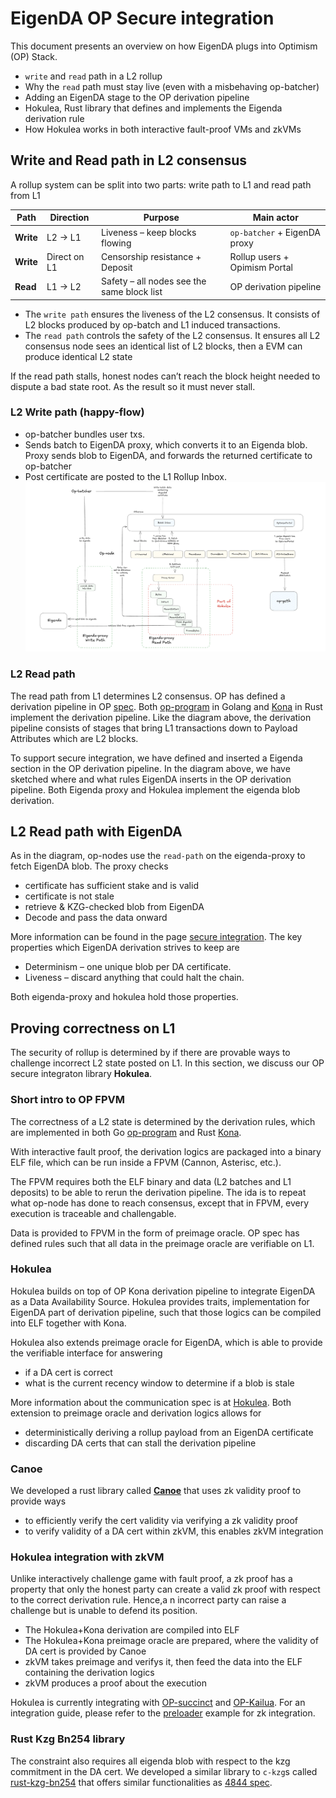 # EigenDA OP Secure integration

This document presents an overview on how EigenDA plugs into Optimism (OP) Stack.
- `write` and `read` path in a L2 rollup
- Why the `read` path must stay live (even with a misbehaving op-batcher)
- Adding an EigenDA stage to the OP derivation pipeline
- Hokulea, Rust library that defines and implements the Eigenda derivation rule
- How Hokulea works in both interactive fault-proof VMs and zkVMs

## Write and Read path in L2 consensus

A rollup system can be split into two parts: write path to L1 and read path from L1

| Path      | Direction | Purpose                                    | Main actor                   |
| --------- | --------- | ------------------------------------------ | ---------------------------- |
| **Write**| L2 → L1   | Liveness – keep blocks flowing             | `op-batcher` + EigenDA proxy |
| **Write**| Direct on L1   | Censorship resistance + Deposit        | Rollup users        + Opimism Portal     |
| **Read**  | L1 → L2   | Safety – all nodes see the same block list | OP derivation pipeline       |


- The `write path` ensures the liveness of the L2 consensus. It consists of L2 blocks produced by op-batch and L1 induced transactions.
- The `read path` controls the safety of the L2 consensus. It ensures all L2 consensus node sees an identical list of L2 blocks, then a EVM can produce identical L2 state

If the read path stalls, honest nodes can’t reach the block height needed to dispute a bad state root. As the result so it must never stall.

### L2 Write path (happy-flow)
- op-batcher bundles user txs.
- Sends batch to EigenDA proxy, which converts it to an Eigenda blob. Proxy sends blob to EigenDA, and forwards the returned certificate to op-batcher
- Post certificate are posted to the L1 Rollup Inbox.
![](../../assets/integration/op-integration-high-level.png)

### L2 Read path

The read path from L1 determines L2 consensus. OP has defined a derivation pipeline in OP [spec](https://specs.optimism.io/protocol/derivation.html#l2-chain-derivation-pipeline). 
Both [op-program](https://github.com/ethereum-optimism/optimism/tree/develop/op-program) in Golang and [Kona](https://github.com/op-rs/kona/tree/main)
in Rust implement the derivation pipeline. Like the diagram above, the derivation pipeline consists of stages that bring L1 transactions down to Payload Attributes which are L2 blocks.

To support secure integration, we have defined and inserted a Eigenda section in the OP derivation pipeline. In the diagram above, we have sketched
where and what rules EigenDA inserts in the OP derivation pipeline.
Both Eigenda proxy and Hokulea implement the eigenda blob derivation.

## L2 Read path with EigenDA

As in the diagram, op-nodes use the `read-path` on the eigenda-proxy to fetch EigenDA blob. The proxy checks
- certificate has sufficient stake and is valid
- certificate is not stale
- retrieve & KZG-checked blob from EigenDA
- Decode and pass the data onward

More information can be found in the page [secure integration](./6-secure-integration.md). The key properties which EigenDA derivation strives to keep are

- Determinism – one unique blob per DA certificate.
- Liveness – discard anything that could halt the chain.

Both eigenda-proxy and hokulea hold those properties.

## Proving correctness on L1

The security of rollup is determined by if there are provable ways to challenge incorrect L2 state posted on L1.
In this section, we discuss our OP secure integraton library **Hokulea**.

### Short intro to OP FPVM

The correctness of a L2 state is determined by the derivation rules, which are implemented in both Go [op-program](https://github.com/ethereum-optimism/optimism/tree/develop/op-program) and Rust [Kona](https://github.com/op-rs/kona/tree/main).

With interactive fault proof, the derivation logics are packaged into a binary ELF file, which can be run inside a FPVM (Cannon, Asterisc, etc.).

The FPVM requires both the ELF binary and data (L2 batches and L1 deposits) to be able to rerun the derivation pipeline.
The ida is to repeat what op-node has done to reach consensus, except that in FPVM, every execution is traceable and challengable.

Data is provided to FPVM in the form of preimage oracle. OP spec has defined rules such that all data in the preimage oracle are verifiable on L1.

### Hokulea

Hokulea builds on top of OP Kona derivation pipeline to integrate EigenDA as a Data Availability Source. Hokulea provides traits, implementation
for EigenDA part of derivation pipeline, such that those logics can be compiled into ELF together with Kona.

Hokulea also extends preimage oracle for EigenDA, which is able to provide the verifiable interface for answering
- if a DA cert is correct
- what is the current recency window to determine if a blob is stale

More information about the communication spec is at [Hokulea](https://github.com/Layr-Labs/hokulea/tree/master/docs). Both extension to preimage
oracle and derivation logics allows for 

- deterministically deriving a rollup payload from an EigenDA certificate
- discarding DA certs that can stall the derivation pipeline

### Canoe

We developed a rust library called [**Canoe**](https://github.com/Layr-Labs/hokulea/tree/master/canoe#1protocol-overview) that uses zk validity proof to provide ways 
- to efficiently verify the cert validity via verifying a zk validity proof
- to verify validity of a DA cert within zkVM, this enables zkVM integration

### Hokulea integration with zkVM

Unlike interactively challenge game with fault proof, a zk proof has a property that only the honest party can create a valid zk proof with respect to
the correct derivation rule.
Hence,a n incorrect party can raise a challenge but is unable to defend its position.

- The Hokulea+Kona derivation are compiled into ELF
- The Hokulea+Kona preimage oracle are prepared, where the validity of DA cert is provided by Canoe
- zkVM takes preimage and verifys it, then feed the data into the ELF containing the derivation logics
- zkVM produces a proof about the execution

Hokulea is currently integrating with [OP-succinct](https://github.com/succinctlabs/op-succinct) and [OP-Kailua](https://github.com/risc0/kailua).
For an integration guide, please refer to the [preloader](https://github.com/Layr-Labs/hokulea/tree/master/example/preloader) example for zk integration.

### Rust Kzg Bn254 library

The constraint also requires all eigenda blob with respect to the kzg commitment in the DA cert. We developed a similar library to `c-kzg`s called
[rust-kzg-bn254](https://github.com/Layr-Labs/rust-kzg-bn254) that offers similar functionalities as [4844 spec](https://github.com/ethereum/consensus-specs/blob/86fb82b221474cc89387fa6436806507b3849d88/specs/deneb/polynomial-commitments.md).